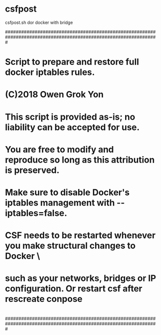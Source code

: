 # csfpost
csfpost.sh dor docker with bridge

#################################################################################################################
# Script to prepare and restore full docker iptables rules.                                                     #
#                                                                                                               #
# (C)2018 Owen Grok Yon                                                                                         #
# This script is provided as-is; no liability can be accepted for use.                                          #
# You are free to modify and reproduce so long as this attribution is preserved.                                #
#                                                                                                               #
#                                                                                                               #
# Make sure to disable Docker's iptables management with --iptables=false.                                      #
# CSF needs to be restarted whenever you make structural changes to Docker \                                    #
# such as your networks, bridges or IP configuration.  Or restart csf after rescreate conpose                   #
#                                                                                                               #
#################################################################################################################
